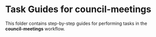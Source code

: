 # Task Guides for council-meetings
This folder contains step-by-step guides for performing tasks in the **council-meetings** workflow.
